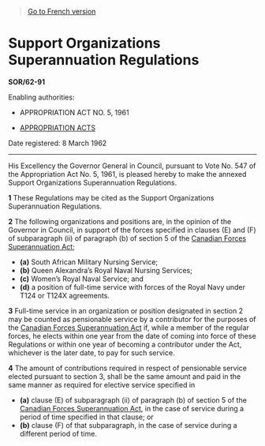 > [Go to French version](/fr/Règlements/Décrets,%20ordonnances%20et%20règlements%20statutaires/62/91.md)

# Support Organizations Superannuation Regulations

**SOR/62-91**

Enabling authorities: 
- APPROPRIATION ACT NO. 5, 1961

- [APPROPRIATION ACTS](/en/Acts/Revised%20Statutes%20of%20Canada/Z/Z-01.md)

Date registered: 8 March 1962

----------

His Excellency the Governor General in Council, pursuant to Vote No. 547 of the Appropriation Act No. 5, 1961, is pleased hereby to make the annexed Support Organizations Superannuation Regulations.



**1** These Regulations may be cited as the Support Organizations Superannuation Regulations.



**2** The following organizations and positions are, in the opinion of the Governor in Council, in support of the forces specified in clauses (E) and (F) of subparagraph (ii) of paragraph (b) of section 5 of the [Canadian Forces Superannuation Act](/en/Acts/Revised%20Statutes%20of%20Canada/C/C-17.md);
- **(a)** South African Military Nursing Service;
- **(b)** Queen Alexandra’s Royal Naval Nursing Services;
- **(c)** Women’s Royal Naval Service; and
- **(d)** a position of full-time service with forces of the Royal Navy under T124 or T124X agreements.



**3** Full-time service in an organization or position designated in section 2 may be counted as pensionable service by a contributor for the purposes of the [Canadian Forces Superannuation Act](/en/Acts/Revised%20Statutes%20of%20Canada/C/C-17.md) if, while a member of the regular forces, he elects within one year from the date of coming into force of these Regulations or within one year of becoming a contributor under the Act, whichever is the later date, to pay for such service.



**4** The amount of contributions required in respect of pensionable service elected pursuant to section 3, shall be the same amount and paid in the same manner as required for elective service specified in
- **(a)** clause (E) of subparagraph (ii) of paragraph (b) of section 5 of the [Canadian Forces Superannuation Act](/en/Acts/Revised%20Statutes%20of%20Canada/C/C-17.md), in the case of service during a period of time specified in that clause; or
- **(b)** clause (F) of that subparagraph, in the case of service during a different period of time.


